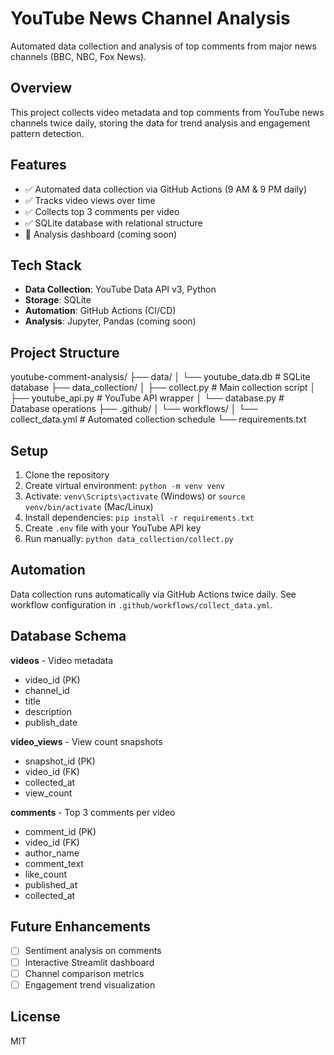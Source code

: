 # YouTube News Channel Analysis

Automated data collection and analysis of top comments from major news channels (BBC, NBC, Fox News).

## Overview

This project collects video metadata and top comments from YouTube news channels twice daily, storing the data for trend analysis and engagement pattern detection.

## Features

- ✅ Automated data collection via GitHub Actions (9 AM & 9 PM daily)
- ✅ Tracks video views over time
- ✅ Collects top 3 comments per video
- ✅ SQLite database with relational structure
- 🚧 Analysis dashboard (coming soon)

## Tech Stack

- **Data Collection**: YouTube Data API v3, Python
- **Storage**: SQLite
- **Automation**: GitHub Actions (CI/CD)
- **Analysis**: Jupyter, Pandas (coming soon)

## Project Structure
youtube-comment-analysis/
├── data/
│   └── youtube_data.db          # SQLite database
├── data_collection/
│   ├── collect.py               # Main collection script
│   ├── youtube_api.py           # YouTube API wrapper
│   └── database.py              # Database operations
├── .github/
│   └── workflows/
│       └── collect_data.yml     # Automated collection schedule
└── requirements.txt

## Setup

1. Clone the repository
2. Create virtual environment: `python -m venv venv`
3. Activate: `venv\Scripts\activate` (Windows) or `source venv/bin/activate` (Mac/Linux)
4. Install dependencies: `pip install -r requirements.txt`
5. Create `.env` file with your YouTube API key
6. Run manually: `python data_collection/collect.py`

## Automation

Data collection runs automatically via GitHub Actions twice daily. See workflow configuration in `.github/workflows/collect_data.yml`.

## Database Schema

**videos** - Video metadata
- video_id (PK)
- channel_id
- title
- description
- publish_date

**video_views** - View count snapshots
- snapshot_id (PK)
- video_id (FK)
- collected_at
- view_count

**comments** - Top 3 comments per video
- comment_id (PK)
- video_id (FK)
- author_name
- comment_text
- like_count
- published_at
- collected_at

## Future Enhancements

- [ ] Sentiment analysis on comments
- [ ] Interactive Streamlit dashboard
- [ ] Channel comparison metrics
- [ ] Engagement trend visualization

## License

MIT